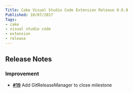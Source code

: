 ```yaml
---
Title: Cake Visual Studio Code Extension Release 0.6.0
Published: 10/07/2017
Tags:
- cake
- visual studio code
- extension
- release
---
```


## Release Notes

### Improvement

- [**#19**](https://github.com/cake-build/cake-vscode/issues/19) Add GitReleaseManager to close milestone